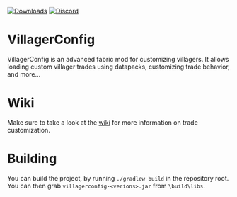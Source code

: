 [![Downloads](https://cf.way2muchnoise.eu/400741.svg)](https://www.curseforge.com/minecraft/mc-mods/villagerfix)
[![Discord](https://img.shields.io/discord/904419828192927885.svg?logo=discord)](https://discord.gg/HeZayd6SxF)

# VillagerConfig
VillagerConfig is an advanced fabric mod for customizing villagers. It allows loading custom villager trades using datapacks, customizing trade behavior, and more...  

# Wiki
Make sure to take a look at the [wiki](https://github.com/DrexHD/VillagerConfig/wiki) for more information on trade customization.

# Building
You can build the project, by running `./gradlew build` in the repository root. You can then grab `villagerconfig-<verions>.jar` from `\build\libs`.